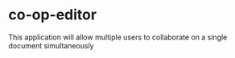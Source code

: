# co-op-editor
This application will allow multiple users to collaborate on a single document simultaneously 
